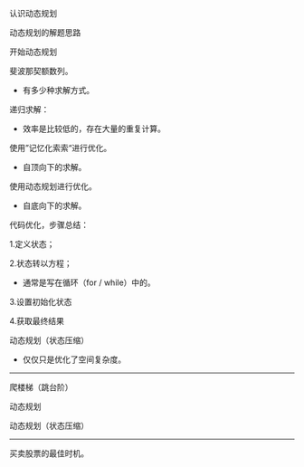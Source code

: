 认识动态规划



动态规划的解题思路



开始动态规划

斐波那契额数列。

- 有多少种求解方式。

递归求解：

- 效率是比较低的，存在大量的重复计算。



使用”记忆化索索“进行优化。

- 自顶向下的求解。



使用动态规划进行优化。

- 自底向下的求解。

代码优化，步骤总结：

1.定义状态；

2.状态转以方程；

- 通常是写在循环（for / while）中的。

3.设置初始化状态

4.获取最终结果



动态规划（状态压缩）

- 仅仅只是优化了空间复杂度。

---

爬楼梯（跳台阶）

动态规划



动态规划（状态压缩）

---

买卖股票的最佳时机。